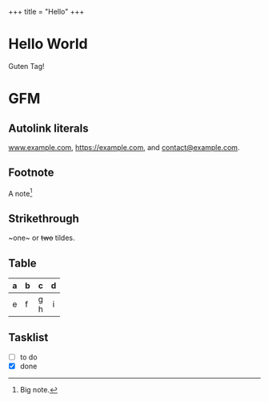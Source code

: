 +++
title = "Hello"
+++

# Hello World

Guten Tag!

# GFM

## Autolink literals

www.example.com, https://example.com, and contact@example.com.

## Footnote

A note[^1]

[^1]: Big note.

## Strikethrough

~one~ or ~~two~~ tildes.

## Table

| a   | b   |   c |  d  |
| --- | :-- | --: | :-: |
| e   | f   | g<br />h   |  i  |

## Tasklist

- [ ] to do
- [x] done
